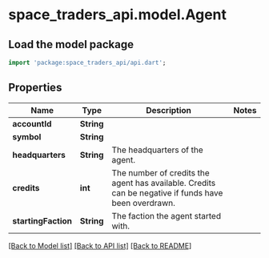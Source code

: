 # space_traders_api.model.Agent

## Load the model package
```dart
import 'package:space_traders_api/api.dart';
```

## Properties
Name | Type | Description | Notes
------------ | ------------- | ------------- | -------------
**accountId** | **String** |  | 
**symbol** | **String** |  | 
**headquarters** | **String** | The headquarters of the agent. | 
**credits** | **int** | The number of credits the agent has available. Credits can be negative if funds have been overdrawn. | 
**startingFaction** | **String** | The faction the agent started with. | 

[[Back to Model list]](../README.md#documentation-for-models) [[Back to API list]](../README.md#documentation-for-api-endpoints) [[Back to README]](../README.md)


